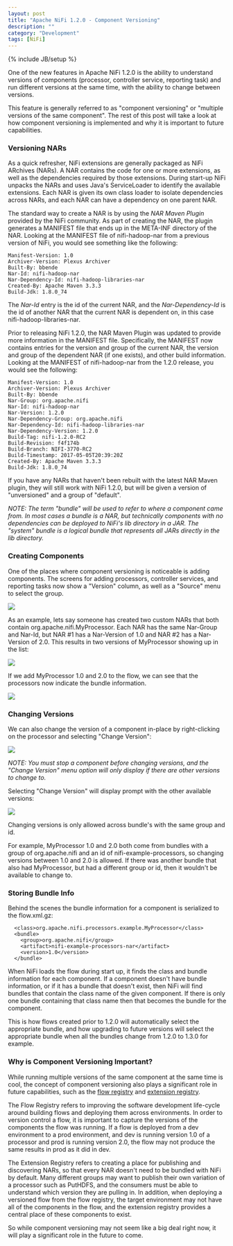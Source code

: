 ```yaml
---
layout: post
title: "Apache NiFi 1.2.0 - Component Versioning"
description: ""
category: "Development"
tags: [NiFi]
---
```

{% include JB/setup %}

One of the new features in Apache NiFi 1.2.0 is the ability to understand versions of components
(processor, controller service, reporting task) and run different versions at the same time, with the
ability to change between versions.

This feature is generally referred to as "component versioning" or "multiple versions of the same component". The rest of
this post will take a look at how component versioning is implemented and why it is important to future capabilities.

### Versioning NARs

As a quick refresher, NiFi extensions are generally packaged as NiFi ARchives (NARs). A NAR contains the code for one or
more extensions, as well as the dependencies required by those extensions. During start-up NiFi unpacks the NARs and uses
Java's ServiceLoader to identify the available extensions. Each NAR is given its own class loader to isolate
dependencies across NARs, and each NAR can have a dependency on one parent NAR.

The standard way to create a NAR is by using the *NAR Maven Plugin* provided by the NiFi community. As part of creating the NAR,
the plugin generates a MANIFEST file that ends up in the META-INF directory of the NAR. Looking at the MANIFEST file of
nifi-hadoop-nar from a previous version of NiFi, you would see something like the following:

    Manifest-Version: 1.0
    Archiver-Version: Plexus Archiver
    Built-By: bbende
    Nar-Id: nifi-hadoop-nar
    Nar-Dependency-Id: nifi-hadoop-libraries-nar
    Created-By: Apache Maven 3.3.3
    Build-Jdk: 1.8.0_74

The *Nar-Id* entry is the id of the current NAR, and the *Nar-Dependency-Id* is the id of another NAR that the current NAR is
dependent on, in this case nifi-hadoop-libraries-nar.

Prior to releasing NiFi 1.2.0, the NAR Maven Plugin was updated to provide more information in the MANIFEST file.
Specifically, the MANIFEST now contains entries for the version and group of the current NAR, the version and group of
the dependent NAR (if one exists), and other build information. Looking at the MANIFEST of nifi-hadoop-nar from the 1.2.0
release, you would see the following:

    Manifest-Version: 1.0
    Archiver-Version: Plexus Archiver
    Built-By: bbende
    Nar-Group: org.apache.nifi
    Nar-Id: nifi-hadoop-nar
    Nar-Version: 1.2.0
    Nar-Dependency-Group: org.apache.nifi
    Nar-Dependency-Id: nifi-hadoop-libraries-nar
    Nar-Dependency-Version: 1.2.0
    Build-Tag: nifi-1.2.0-RC2
    Build-Revision: f4f174b
    Build-Branch: NIFI-3770-RC2
    Build-Timestamp: 2017-05-05T20:39:20Z
    Created-By: Apache Maven 3.3.3
    Build-Jdk: 1.8.0_74

If you have any NARs that haven't been rebuilt with the latest NAR Maven plugin, they will still work with NiFi 1.2.0,
but will be given a version of "unversioned" and a group of "default".

*NOTE: The term "bundle" will be used to refer to where a component came from. In most cases a bundle is a NAR, but
technically components with no dependencies can be deployed to NiFi's lib directory in a JAR. The "system" bundle is a
logical bundle that represents all JARs directly in the lib directory.*

### Creating Components

One of the places where component versioning is noticeable is adding components. The screens for
adding processors, controller services, and reporting tasks now show a "Version" column, as well as a "Source" menu
to select the group.

<img src="{{ BASE_PATH }}/assets/images/nifi-component-versioning/01-add-processor.png" class="img-responsive">

As an example, lets say someone has created two custom NARs that both contain org.apache.nifi.MyProcessor. Each NAR has
the same Nar-Group and Nar-Id, but NAR #1 has a Nar-Version of 1.0 and NAR #2 has a Nar-Version of 2.0. This results in
two versions of MyProcessor showing up in the list:

<img src="{{ BASE_PATH }}/assets/images/nifi-component-versioning/02-add-processor-my-processor.png" class="img-responsive">

If we add MyProcessor 1.0 and 2.0 to the flow, we can see that the processors now indicate the bundle
information.

<img src="{{ BASE_PATH }}/assets/images/nifi-component-versioning/03-my-processor-v1-and-v2.png" class="img-responsive">

### Changing Versions

We can also change the version of a component in-place by right-clicking on the processor and selecting "Change Version":

<img src="{{ BASE_PATH }}/assets/images/nifi-component-versioning/04-my-processor-change-version.png" class="img-responsive">

*NOTE: You must stop a component before changing versions, and the "Change Version" menu option will only display if there
are other versions to change to.*

Selecting "Change Version" will display prompt with the other available versions:

<img src="{{ BASE_PATH }}/assets/images/nifi-component-versioning/05-my-processor-change-version-2.png" class="img-responsive">

Changing versions is only allowed across bundle's with the same group and id.

For example, MyProcessor 1.0 and 2.0 both come from bundles with a group of org.apache.nifi and an id of nifi-example-processors,
so changing versions between 1.0 and 2.0 is allowed. If there was another bundle that also had MyProcessor, but had a
different group or id, then it wouldn't be available to change to.

### Storing Bundle Info

Behind the scenes the bundle information for a component is serialized to the flow.xml.gz:

      <class>org.apache.nifi.processors.example.MyProcessor</class>
      <bundle>
        <group>org.apache.nifi</group>
        <artifact>nifi-example-processors-nar</artifact>
        <version>1.0</version>
      </bundle>

When NiFi loads the flow during start up, it finds the class and bundle information for each component. If a
component doesn't have bundle information, or if it has a bundle that doesn't exist, then NiFi will find bundles that
contain the class name of the given component. If there is only one bundle containing that class name then that becomes
the bundle for the component.

This is how flows created prior to 1.2.0 will automatically select the appropriate bundle, and how upgrading to future
versions will select the appropriate bundle when all the bundles change from 1.2.0 to 1.3.0 for example.

### Why is Component Versioning Important?

While running multiple versions of the same component at the same time is cool, the concept of component versioning also
plays a significant role in future capabilities, such as the [flow registry](https://cwiki.apache.org/confluence/display/NIFI/Configuration+Management+of+Flows) and [extension registry](https://cwiki.apache.org/confluence/display/NIFI/Extension+Repositories+%28aka+Extension+Registry%29+for+Dynamically-loaded+Extensions).

The Flow Registry refers to improving the software development life-cycle around building flows and deploying them across
environments. In order to version control a flow, it is important to capture the versions of the components the flow was
running. If a flow is deployed from a dev environment to a prod environment, and dev is running version 1.0 of a processor
and prod is running version 2.0, the flow may not produce the same results in prod as it did in dev.

The Extension Registry refers to creating a place for publishing and discovering NARs, so that every NAR doesn't need to be
bundled with NiFi by default. Many different groups may want to publish their own variation of a processor such as PutHDFS,
and the consumers must be able to understand which version they are pulling in. In addition, when deploying a versioned flow
from the flow registry, the target environment may not have all of the components in the flow, and the extension registry
provides a central place of these components to exist.

So while component versioning may not seem like a big deal right now, it will play a significant role in the future to come.
